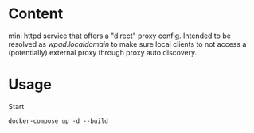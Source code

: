 # Content

mini httpd service that offers a "direct" proxy config. Intended to be resolved as *wpad.localdomain* to
make sure local clients to not access a (potentially) external proxy through proxy auto discovery. 

# Usage

Start
```
docker-compose up -d --build
```